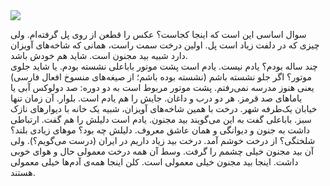 <!-- 
.. title: پیاده‌روی در دلفت-سیزده آگوست دوهزار و پانزده
.. slug: 2015-08-13-lopen-in-delft
.. date: 2015-08-13 20:14:54 UTC+02:00
.. tags: 
.. category: پیاده‌روی در دلفت
.. link: 
.. description: 
.. type: text
-->

<img src="http://googledrive.com/host/0B8OOfC6oWXEPQkY1LU8zdHJ5ZEk" />

سوال اساسی این است که اینجا کجاست؟ عکس را قطعن از روی پل گرفته‌ام. ولی چیزی که در دلفت زیاد است پل. اولین درخت سمت راست، همانی که شاخه‌های آویزان دارد شبیه بید مجنون است. شاید هم خودش باشد.  
چند ساله بودم؟ یادم نیست. یادم است پشت موتور باباعلی نشسته بودم. یا شاید جلوی موتور؟ اگر جلو نشسته باشم (نشسته بوده باشم؛ از صیغه‌های منسوخ افعال فارسی) یعنی هنوز مدرسه نمی‌رفتم. پشت موتور مربوط است به دو دوره: صد دولوکس آبی یا یاماهای صد قرمز. هر دو درب و داغان. جایش را هم یادم است. بلوار. آن زمان تنها خیابان یک‌طرفه شهر. درخت با همین شاخه‌های آویزان، شبیه یک خانه با دیوارهای نازک سبز. باباعلی گفت به این می‌گویند بید مجنون. یادم است دلیلش را هم گفت. ارتباطی داشت به جنون و دیوانگی و همان عاشق معروف. دلیلش چه بود؟ موهای زیادی بلند؟ شلختگی؟ از درخت خوشم آمد. درخت بید زیاد داریم در ایران (درست می‌گویم؟). ولی آن بید مجنون خیلی چشمم را گرفت. وسط آن همه درخت معمولی حال و هوای خوبی داشت. اینجا بید مجنون خیلی معمولی است. کلن اینجا همه‌ی آدم‌ها خیلی معمولی هستند.
